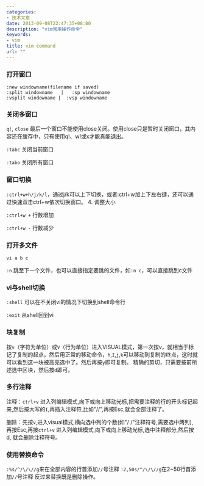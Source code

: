 ```yaml
---
categories:
- 技术文章
date: 2013-09-08T22:47:35+08:00
description: "vim常用操作命令"
keywords:
- vim
title: vim command
url: ""
---
```


### 打开窗口

```
:new windowname(filename if saved)
:split windowname   |   :sp windowname
:vsplit windowname |  :vsp windowname
```

### 关闭多窗口

`q!`, `close` 最后一个窗口不能使用close关闭。使用close只是暂时关闭窗口，其内容还在缓存中，只有使用q!、w!或x才能真能退出。

`:tabc` 关闭当前窗口

`:tabo` 关闭所有窗口

### 窗口切换
`:ctrl+w+h/j/k/l`，通过j/k可以上下切换，或者:ctrl+w加上下左右键，还可以通过快速双击ctrl+w依次切换窗口。
4. 调整大小

`:ctrl+w +` 行数增加

`:ctrl+w -` 行数减少

### 打开多文件

```
vi a b c
```

`:n` 跳至下一个文件，也可以直接指定要跳的文件，如`:n c`，可以直接跳到c文件

### vi与shell切换

`:shell` 可以在不关闭vi的情况下切换到shell命令行

`:exit` 从shell回到vi

### 块复制

按`v`（字符为单位）或`V`（行为单位）进入VISUAL模式，第一次按v，就相当于标记了复制的起点，然后用正常的移动命令，`h`,`I`,`j`,`k`可以移动到复制的终点，这时就可以看到这一块被高亮选中了。然后再按`y`即可复制。
精确的剪切，只需要按前所述选中区块，然后按`d`即可。

### 多行注释

注释：`ctrl+v` 进入列编辑模式,向下或向上移动光标,把需要注释的行的开头标记起来,然后按大写的`I`,再插入注释符,比如"//",再按Esc,就会全部注释了。

删除：先按`v`,进入visual模式,横向选中列的个数(如"/ /"注释符号,需要选中两列),再按Esc,再按`ctrl+v` 进入列编辑模式,向下或向上移动光标,选中注释部分,然后按d, 就会删除注释符号。

### 使用替换命令

`:%s/^/\/\//g`来在全部内容的行首添加`//`号注释
`:2,50s/^/\/\//g`在2~50行首添加`//`号注释
反过来替换既是删除操作。
